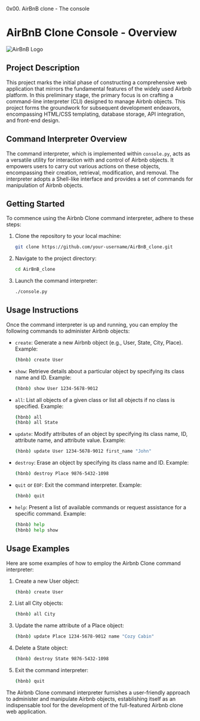 0x00. AirBnB clone - The console


# AirBnB Clone Console - Overview

![AirBnB Logo](https://upload.wikimedia.org/wikipedia/commons/thumb/6/69/Airbnb_Logo_B%C3%A9lo.svg/1280px-Airbnb_Logo_B%C3%A9lo.svg.png)

## Project Description

This project marks the initial phase of constructing a comprehensive web application that mirrors the fundamental features of the widely used Airbnb platform. In this preliminary stage, the primary focus is on crafting a command-line interpreter (CLI) designed to manage Airbnb objects. This project forms the groundwork for subsequent development endeavors, encompassing HTML/CSS templating, database storage, API integration, and front-end design.

## Command Interpreter Overview

The command interpreter, which is implemented within `console.py`, acts as a versatile utility for interaction with and control of Airbnb objects. It empowers users to carry out various actions on these objects, encompassing their creation, retrieval, modification, and removal. The interpreter adopts a Shell-like interface and provides a set of commands for manipulation of Airbnb objects.

## Getting Started

To commence using the Airbnb Clone command interpreter, adhere to these steps:

1. Clone the repository to your local machine:

   ```bash
   git clone https://github.com/your-username/AirBnB_clone.git
   ```

2. Navigate to the project directory:

   ```bash
   cd AirBnB_clone
   ```

3. Launch the command interpreter:

   ```bash
   ./console.py
   ```

## Usage Instructions

Once the command interpreter is up and running, you can employ the following commands to administer Airbnb objects:

- `create`: Generate a new Airbnb object (e.g., User, State, City, Place).
  Example:
  ```bash
  (hbnb) create User
  ```

- `show`: Retrieve details about a particular object by specifying its class name and ID.
  Example:
  ```bash
  (hbnb) show User 1234-5678-9012
  ```

- `all`: List all objects of a given class or list all objects if no class is specified.
  Example:
  ```bash
  (hbnb) all
  (hbnb) all State
  ```

- `update`: Modify attributes of an object by specifying its class name, ID, attribute name, and attribute value.
  Example:
  ```bash
  (hbnb) update User 1234-5678-9012 first_name "John"
  ```

- `destroy`: Erase an object by specifying its class name and ID.
  Example:
  ```bash
  (hbnb) destroy Place 9876-5432-1098
  ```

- `quit` or `EOF`: Exit the command interpreter.
  Example:
  ```bash
  (hbnb) quit
  ```

- `help`: Present a list of available commands or request assistance for a specific command.
  Example:
  ```bash
  (hbnb) help
  (hbnb) help show
  ```

## Usage Examples

Here are some examples of how to employ the Airbnb Clone command interpreter:

1. Create a new User object:
   ```bash
   (hbnb) create User
   ```

2. List all City objects:
   ```bash
   (hbnb) all City
   ```

3. Update the name attribute of a Place object:
   ```bash
   (hbnb) update Place 1234-5678-9012 name "Cozy Cabin"
   ```

4. Delete a State object:
   ```bash
   (hbnb) destroy State 9876-5432-1098
   ```

5. Exit the command interpreter:
   ```bash
   (hbnb) quit
   ```

The Airbnb Clone command interpreter furnishes a user-friendly approach to administer and manipulate Airbnb objects, establishing itself as an indispensable tool for the development of the full-featured Airbnb clone web application.
